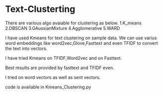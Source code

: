 # Text-Clusterting
There are various algo avaiable for clustering as below.
1.K_means
2.DBSCAN
3.GAussianMixture
4.Agglomerative
5.WARD 
 
I have used Kmeans for text clustering on sample data.
We can use varius word embeddings like word2vec,Glove,Fasttext and even TFIDF to convert the text into vectors.

I have tried Kmeans on TFIDF,Word2vec and on Fasttext.

Best results are provided by fasttext and TFIDF even.

I tried on word vectors as well as sent vectors.

code is available in Kmeans_Clustering.py

